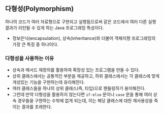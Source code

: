 ## 다형성(Polymorphism)
하나의 코드가 여러 자료형으로 구현되고 실행됨으로써 같은 코드에서 여러 다른 실행 결과가 리턴될 수 있게 하는 Java 프로그래밍 특성이다.
- 정보은닉(encapsulation), 상속(inheritance)와 더불어 객체지향 프로그래밍의 가장 큰 특징 중 하나이다.

### 다형성을 사용하는 이유
- 상속과 메서드 재정의를 활용하여 확장성 있는 프로그램을 만들 수 있다.
- 상위 클래스에서는 공통적인 부분을 제공하고, 하위 클래스에서는 각 클래스에 맞게 개성있는 기능을 구현하는데 유리해진다.
- 여러 클래스들을 하나의 상위 클래스(즉, 타입)으로 핸들링하기 용이해진다.
- 그런데 만약 다형성을 활용하지 않는다면 `if-else` 문이나 `case` 문을 통해 여러 상속 경우들을 구현하는 수밖에 없게 되는데, 이는 해당 클래스에 대한 재사용성을 죽이는 결과를 초래한다.